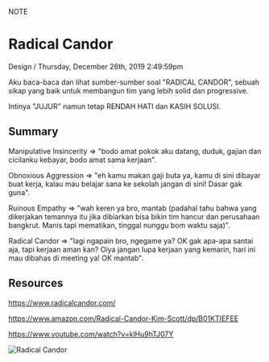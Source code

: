 <p class="type">NOTE</p>

# Radical Candor

<p class="meta">Design  /  Thursday, December 26th, 2019 2:49:59pm</p>

Aku baca-baca dan lihat sumber-sumber soal "RADICAL CANDOR", sebuah sikap yang baik untuk membangun tim yang lebih solid dan progressive.

Intinya "JUJUR" namun tetap RENDAH HATI dan KASIH SOLUSI.

## Summary

Manipulative Insincerity => "bodo amat pokok aku datang, duduk, gajian dan cicilanku kebayar, bodo amat sama kerjaan".

Obnoxious Aggression => "eh kamu makan gaji buta ya, kamu di sini dibayar buat kerja, kalau mau belajar sana ke sekolah jangan di sini! Dasar gak guna".

Ruinous Empathy => "wah keren ya bro, mantab (padahal tahu bahwa yang dikerjakan temannya itu jika dibiarkan bisa bikin tim hancur dan perusahaan bangkrut. Manis tapi mematikan, tinggal nunggu bom waktu saja)".

Radical Candor => "lagi ngapain bro, ngegame ya? OK gak apa-apa santai aja, tapi kerjaan aman kan? Oiya jangan lupa kerjaan yang kemarin, hari ini mau dibahas di meeting ya! OK mantab".

## Resources

https://www.radicalcandor.com/

https://www.amazon.com/Radical-Candor-Kim-Scott/dp/B01KTIEFEE

https://www.youtube.com/watch?v=klHu9hTJ07Y

![Radical Candor](https://farooq-agent.web.app/assets/images/blog/details/22-radical-candor/radical-candor-quadrants.jpg)
